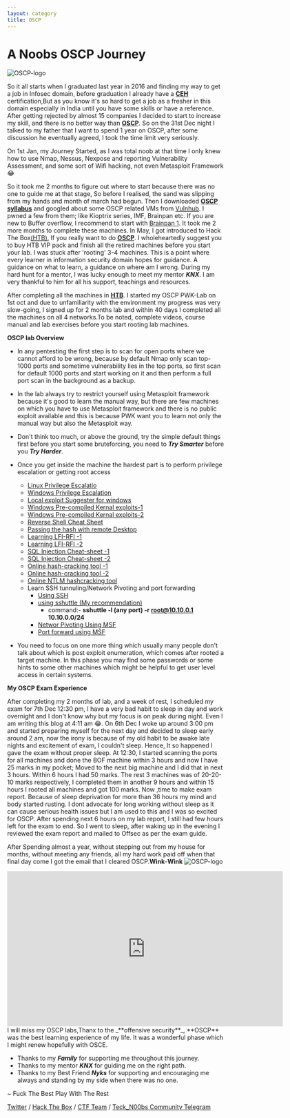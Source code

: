 ```yaml
---
layout: category
title: OSCP
---
```


<h1 Class="message">
  A Noobs OSCP Journey
</h1>

![OSCP-logo](https://teckk2.github.io/assets/images/offsec-logo.png)

So it all starts when I graduated last year in 2016 and finding my way to get a job in Infosec domain, before graduation I already have a [**CEH**](https://www.eccouncil.org/programs/certified-ethical-hacker-ceh/) certification,But as you know it's so hard to get a job as a fresher in this domain especially in India until you have some skills or have a reference. After getting rejected by almost 15 companies I decided to start to increase my skill, and there is no better way than [**OSCP**](https://www.offensive-security.com/information-security-certifications/oscp-offensive-security-certified-professional/). So on the 31st Dec night I talked to my father that I want to spend 1 year on OSCP, after some discussion he eventually agreed, I took the time limit very seriously.

On 1st Jan, my Journey Started, as I was total noob at that time I only knew how to use Nmap, Nessus, Nexpose and reporting Vulnerability Assessment, and some sort of Wifi hacking, not even Metasploit Framework 😂

So it took me 2 months to figure out where to start because there was no one to guide me at that stage, So before I realised, the sand was slipping from my hands and month of march had begun. Then I downloaded [**OSCP syllabus**](https://www.offensive-security.com/documentation/penetration-testing-with-kali.pdf) and googled about some OSCP related VMs from [Vulnhub](http://www.abatchy.com/2017/02/oscp-like-vulnhub-vms). I pwned a few from them; like Kioptrix series, IMF, Brainpan etc. If you are new to Buffer overflow, I recommend to start with [Brainpan 1](https://www.vulnhub.com/entry/brainpan-1,51/). It took me 2 more months to complete these machines. In May, I got introduced to Hack The Box[(HTB)](https://www.hackthebox.eu), If you really want to do [**OSCP**](https://www.offensive-security.com/information-security-certifications/oscp-offensive-security-certified-professional/). I wholeheartedly suggest you to buy HTB VIP pack and finish all the retired machines before you start your lab. I was stuck after 'rooting' 3-4 machines. This is a point where every learner in information security domain hopes for guidance. A guidance on what to learn, a guidance on where am I wrong. During my hard hunt for a mentor, I was lucky enough to meet my mentor _**KNX**_. I am very thankful to him for all his support, teachings and resources.

After completing all the machines in [**HTB**](https://www.hackthebox.eu). I started my OSCP PWK-Lab on 1st oct and due to unfamiliarity with the environment my progress was very slow-going, I signed up for 2 months lab and within 40 days I completed all the machines on all 4 networks.To be noted, complete videos, course manual and lab exercises before you start rooting lab machines.

**OSCP lab Overview**
* In any pentesting the first step is to scan for open ports where we cannot afford to be wrong, because by default Nmap only scan top-1000 ports and sometime vulnerability lies in the top ports, so first scan for default 1000 ports and start working on it and then perform a full port scan in the background as a backup.
* In the lab always try to restrict yourself using Metasploit framework because it's good to learn the manual way, but there are few machines on which you have to use Metasploit framework and there is no public exploit available and this is because PWK want you to learn not only the manual way but also the Metasploit way.
* Don't think too much, or above the ground, try the simple default things first before you start some bruteforcing, you need to _**Try Smarter**_ before you _**Try Harder**_. 

* Once you get inside the machine the hardest part is to perform privilege escalation or getting root access
  * [Linux Privilege Escalatio](https://blog.g0tmi1k.com/2011/08/basic-linux-privilege-escalation/)
  * [Windows Privilege Escalation](http://www.fuzzysecurity.com/tutorials/16.html)
  * [Local exploit Suggester for windows](https://pentestlab.blog/2017/04/24/windows-kernel-exploits/)
  * [Windows Pre-compiled Kernal exploits-1](https://github.com/abatchy17/WindowsExploits)
  * [Windows Pre-compiled Kernal exploits-2](https://github.com/SecWiki/windows-kernel-exploits)
  * [Reverse Shell Cheat Sheet](http://pentestmonkey.net/cheat-sheet/shells/reverse-shell-cheat-sheet)
  * [Passing the hash with remote Desktop](https://www.kali.org/penetration-testing/passing-hash-remote-desktop/)
  * [Learning LFI-RFI -1](https://www.hackersonlineclub.com/lfi-rfi/)
  * [Learning LFI-RFI -2](https://0xzoidberg.wordpress.com/category/security/lfi-rfi/)
  * [SQL Injection Cheat-sheet -1](http://resources.infosecinstitute.com/backdoor-sql-injection/)
  * [SQL Injection Cheat-sheet -2](http://resources.infosecinstitute.com/backdoor-sql-injection/)
  * [Online hash-cracking tool -1](https://crackstation.net)
  * [Online hash-cracking tool -2](https://hashkiller.co.uk)
  * [Online NTLM hashcracking tool](http://md5decrypt.net/en/Ntlm/)
  * Learn SSH tunnuling/Network Pivoting and port forwarding
    * [Using SSH](http://www.debianadmin.com/howto-use-ssh-local-and-remote-port-forwarding.html)
    * [using sshuttle (My recommendation)](http://blog.trackets.com/2014/05/17/ssh-tunnel-local-and-remote-port-forwarding-explained-with-examples.html)
      * command:- **sshuttle -l (any port) -r root@10.10.0.1 10.10.0.0/24** 
    * [Networ Pivoting Using MSF](https://www.offensive-security.com/metasploit-unleashed/Pivoting/)
    * [Port forward using MSF](https://www.offensive-security.com/metasploit-unleashed/Portfwd/)
* You need to focus on one more thing which usually many people don't talk about which is post exploit enumeration, which comes after rooted a target machine. In this phase you may find some passwords or some hints to some other machines which might be helpful to get user level access in certain systems.

**My OSCP Exam Experience**

After completing my 2 months of lab, and a week of rest, I scheduled my exam for 7th Dec 12:30 pm, I have a very bad habit to sleep in day and work overnight and I don't know why but my focus is on peak during night. Even I am writing this blog at 4:11 am 😂.
On 6th Dec I woke up around 3:00 pm and started preparing myself for the next day and decided to sleep early around 2 am, now the irony is because of my old habit to be awake late nights and excitement of exam, I couldn't sleep. Hence, It so happened I gave the exam without proper sleep. At 12:30, I started scanning the ports for all machines and done the BOF machine within 3 hours and now I have 25 marks in my pocket; Moved to the next big machine and I did that in next 3 hours. Within 6 hours I had 50 marks. The rest 3 machines was of 20-20-10 marks respectively, I completed them in another 9 hours and within 15 hours I rooted all machines and got 100 marks. Now ,time to make exam report. Because of sleep deprivation for more than 36 hours my mind and body started rusting. I dont advocate for long working without sleep as it can cause serious health issues but I am used to this and I was so excited for OSCP. After spending next 6 hours on my lab report, I still had few hours left for the exam to end. So I went to sleep, after waking up in the evening I reviewed the exam report and mailed to Offsec as per the exam guide.

After Spending almost a year, without stepping out from my house for months, without meeting any friends,  all my hard work paid off when that final day come I got the email that I cleared OSCP.**Wink**-**Wink**
![OSCP-logo](https://teckk2.github.io//assets/images/offsec-student-certified-emblem-rgb-oscp.jpeg)

<iframe src="https://player.vimeo.com/video/115074667" width="640" height="360" frameborder="0" webkitallowfullscreen mozallowfullscreen allowfullscreen></iframe>
I will miss my OSCP labs,Thanx to the _**offensive security**_, **OSCP** was the best learning experience of my life. It was a wonderful phase which I might renew hopefully with OSCE.

* Thanks to my _**Family**_ for supporting me throughout this journey.
* Thanks to my mentor _**KNX**_ for guiding me on the right path.
* Thanks to my Best Friend _**Nyks**_ for supporting and encouraging me always and standing by my side when there was no one.
<p Class="message">
~ Fuck The Best Play With The Rest
</p>

[Twitter](https://twitter.com/Teck__K2) / [Hack The Box](https://www.hackthebox.eu/profile/966) / [CTF Team](https://ctftime.org/team/20102) /
[Teck_N00bs Community Telegram](https://t.me/Teck_N00bs)

<script src="https://www.hackthebox.eu/badge/966"></script>
